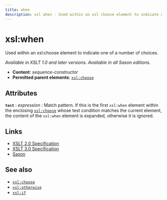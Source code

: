 ```yaml
---
title: when
description: xsl when - Used within an xsl choose element to indicate one of a number of choices
---
```


# xsl:when

Used within an xsl:choose element to indicate one of a number of choices.

_Available in XSLT 1.0 and later versions. Available in all Saxon editions._

- **Content**: _sequence-constructor_
- **Permitted parent elements**: [`xsl:choose`](xsl-choose.md)

## Attributes

**`test`**
: _expression_
: Match pattern. If this is the first `xsl:when` element within the enclosing [`xsl:choose`](xsl-choose.md) whose test condition matches the current element, the content of the `xsl:when` element is expanded, otherwise it is ignored.

## Links

- [XSLT 2.0 Specification](http://www.w3.org/TR/xslt20/#element-when)
- [XSLT 3.0 Specification](http://www.w3.org/TR/xslt-30/#element-when)
- [Saxon](https://www.saxonica.com/html/documentation/xsl-elements/when.html)

## See also

- [`xsl:choose`](xsl-choose.md)
- [`xsl:otherwise`](xsl-otherwise.md)
- [`xsl:if`](xsl-if.md)

